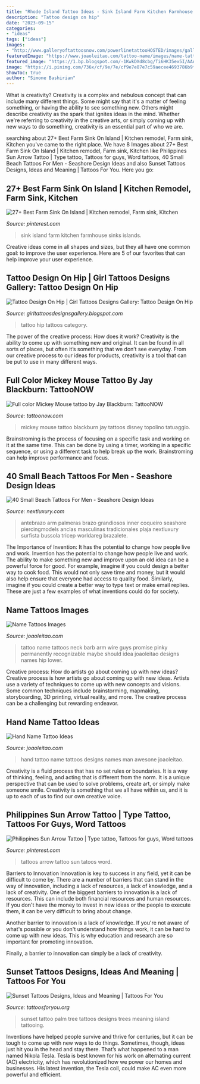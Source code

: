 ```yaml
---
title: "Rhode Island Tattoo Ideas - Sink Island Farm Kitchen Farmhouse Sinks Islands"
description: "Tattoo design on hip"
date: "2023-09-15"
categories:
- "ideas"
tags: ["ideas"]
images:
- "http://www.galleryoftattoosnow.com/powerlinetattooHOSTED/images/gallery/medium/Full-color-cartoon-mickey-m.jpg"
featuredImage: "https://www.joaoleitao.com/tattoo-name/images/name-tattoos-chean.jpg"
featured_image: "https://1.bp.blogspot.com/-1KwkDXd8cbg/Ti6HK35ex5I/AAAAAAAACdM/Bl82pGb1aRQ/s1600/rose-tattoo-19.jpg"
image: "https://i.pinimg.com/736x/cf/9e/7e/cf9e7e87e7c59aecee4693786b9fac68.jpg"
ShowToc: true
author: "Simone Bashirian"
---
```



What is creativity?
Creativity is a complex and nebulous concept that can include many different things. Some might say that it's a matter of feeling something, or having the ability to see something new. Others might describe creativity as the spark that ignites ideas in the mind. Whether we're referring to creativity in the creative arts, or simply coming up with new ways to do something, creativity is an essential part of who we are.

	

		
searching about 27+ Best Farm Sink On Island | Kitchen remodel, Farm sink, Kitchen you've came to the right place. We have 8 Images about 27+ Best Farm Sink On Island | Kitchen remodel, Farm sink, Kitchen like Philippines Sun Arrow Tattoo | Type tattoo, Tattoos for guys, Word tattoos, 40 Small Beach Tattoos For Men - Seashore Design Ideas and also Sunset Tattoos Designs, Ideas and Meaning | Tattoos For You. Here you go:
		
    
## 27+ Best Farm Sink On Island | Kitchen Remodel, Farm Sink, Kitchen

<img loading=lazy src="https://i.pinimg.com/736x/cf/9e/7e/cf9e7e87e7c59aecee4693786b9fac68.jpg" onerror="this.onerror=null;this.src='https://tse3.mm.bing.net/th?id=OIP.4GowjCPOqZZ616v7hzIaHAHaJ3&amp;pid=15.1';" alt="27+ Best Farm Sink On Island | Kitchen remodel, Farm sink, Kitchen">

_Source: pinterest.com_

>sink island farm kitchen farmhouse sinks islands. 

	

Creative ideas come in all shapes and sizes, but they all have one common goal: to improve the user experience. Here are 5 of our favorites that can help improve your user experience.

    
## Tattoo Design On Hip | Girl Tattoos Designs Gallery: Tattoo Design On Hip

<img loading=lazy src="https://1.bp.blogspot.com/-1KwkDXd8cbg/Ti6HK35ex5I/AAAAAAAACdM/Bl82pGb1aRQ/s1600/rose-tattoo-19.jpg" onerror="this.onerror=null;this.src='https://tse4.mm.bing.net/th?id=OIP.BFQkU3LCzKHx6y5tsc6elAHaJ4&amp;pid=15.1';" alt="Tattoo Design On Hip | Girl Tattoos Designs Gallery: Tattoo Design On Hip">

_Source: girltattoosdesignsgallery.blogspot.com_

>tattoo hip tattoos category. 

	

The power of the creative process: How does it work?
Creativity is the ability to come up with something new and original. It can be found in all sorts of places, but often it’s something that we don’t see everyday. From our creative process to our ideas for products, creativity is a tool that can be put to use in many different ways.

    
## Full Color Mickey Mouse Tattoo By Jay Blackburn: TattooNOW

<img loading=lazy src="http://www.galleryoftattoosnow.com/powerlinetattooHOSTED/images/gallery/medium/Full-color-cartoon-mickey-m.jpg" onerror="this.onerror=null;this.src='https://tse3.mm.bing.net/th?id=OIP.ujBeaD_DcLc4qo9bJ-Ti_QHaKI&amp;pid=15.1';" alt="Full color Mickey Mouse tattoo by Jay Blackburn: TattooNOW">

_Source: tattoonow.com_

>mickey mouse tattoo blackburn jay tattoos disney topolino tatuaggio. 

	

Brainstroming is the process of focusing on a specific task and working on it at the same time. This can be done by using a timer, working in a specific sequence, or using a different task to help break up the work. Brainstroming can help improve performance and focus.

    
## 40 Small Beach Tattoos For Men - Seashore Design Ideas

<img loading=lazy src="https://nextluxury.com/wp-content/uploads/sunset-with-beach-mens-geometric-tattoo-on-inner-forearm.jpg" onerror="this.onerror=null;this.src='https://tse3.mm.bing.net/th?id=OIP.ti9EE1YvBwNT0izumoPLKgHaHa&amp;pid=15.1';" alt="40 Small Beach Tattoos For Men - Seashore Design Ideas">

_Source: nextluxury.com_

>antebrazo arm palmeras brazo grandiosos inner coqueiro seashore piercingmodels anclas masculinas tradicionales plaja nextluxury surfista bussola tricep worldareg brazalete. 

	

The Importance of Invention: It has the potential to change how people live and work.
Invention has the potential to change how people live and work. The ability to make something new and improve upon an old idea can be a powerful force for good. For example, imagine if you could design a better way to cook food. This would not only save time and money, but it would also help ensure that everyone had access to quality food. Similarly, imagine if you could create a better way to type text or make email replies. These are just a few examples of what inventions could do for society.

    
## Name Tattoos Images

<img loading=lazy src="https://www.joaoleitao.com/tattoo-name/images/name-tattoos-chean.jpg" onerror="this.onerror=null;this.src='https://tse1.mm.bing.net/th?id=OIP.cTP6PJGXZ5v8hnu0E78KVwAAAA&amp;pid=15.1';" alt="Name Tattoos Images">

_Source: joaoleitao.com_

>tattoo name tattoos neck barb arm wire guys promise pinky permanently recognizable maybe should idea joaoleitao designs names hip lower. 

	

Creative process: How do artists go about coming up with new ideas?
Creative process is how artists go about coming up with new ideas. Artists use a variety of techniques to come up with new concepts and visions. Some common techniques include brainstorming, mapmaking, storyboarding, 3D printing, virtual reality, and more. The creative process can be a challenging but rewarding endeavor.

    
## Hand Name Tattoo Ideas

<img loading=lazy src="https://www.joaoleitao.com/tattoo-name/wp-content/uploads/name-design-tattoo-hand-man.jpg" onerror="this.onerror=null;this.src='https://tse1.mm.bing.net/th?id=OIP.R4VRyu_bEc-txM-v22rs3QHaJ4&amp;pid=15.1';" alt="Hand Name Tattoo Ideas">

_Source: joaoleitao.com_

>hand tattoo name tattoos designs names man awesone joaoleitao. 

	

Creativity is a fluid process that has no set rules or boundaries. It is a way of thinking, feeling, and acting that is different from the norm. It is a unique perspective that can be used to solve problems, create art, or simply make someone smile. Creativity is something that we all have within us, and it is up to each of us to find our own creative voice.

    
## Philippines Sun Arrow Tattoo | Type Tattoo, Tattoos For Guys, Word Tattoos

<img loading=lazy src="https://i.pinimg.com/736x/91/ba/b9/91bab9a29187276f594e281cbe316118.jpg" onerror="this.onerror=null;this.src='https://tse2.mm.bing.net/th?id=OIP.D4SyFeerM0kd7Qo5FB0QBwHaJ3&amp;pid=15.1';" alt="Philippines Sun Arrow Tattoo | Type tattoo, Tattoos for guys, Word tattoos">

_Source: pinterest.com_

>tattoos arrow tattoo sun tatoos word. 

	

Barriers to Innovation
Innovation is key to success in any field, yet it can be difficult to come by. There are a number of barriers that can stand in the way of innovation, including a lack of resources, a lack of knowledge, and a lack of creativity.
One of the biggest barriers to innovation is a lack of resources. This can include both financial resources and human resources. If you don't have the money to invest in new ideas or the people to execute them, it can be very difficult to bring about change.

Another barrier to innovation is a lack of knowledge. If you're not aware of what's possible or you don't understand how things work, it can be hard to come up with new ideas. This is why education and research are so important for promoting innovation.

Finally, a barrier to innovation can simply be a lack of creativity.

    
## Sunset Tattoos Designs, Ideas And Meaning | Tattoos For You

<img loading=lazy src="https://www.tattoosforyou.org/wp-content/uploads/2016/03/Palm-Tree-Sunset-Tattoo.jpg" onerror="this.onerror=null;this.src='https://tse3.mm.bing.net/th?id=OIP._OvRlsxg-LWLJmOLQF1IzQHaFj&amp;pid=15.1';" alt="Sunset Tattoos Designs, Ideas and Meaning | Tattoos For You">

_Source: tattoosforyou.org_

>sunset tattoo palm tree tattoos designs trees meaning island tattooing. 

	

Inventions have helped people survive and thrive for centuries, but it can be tough to come up with new ways to do things. Sometimes, though, ideas just hit you in the head and stay there. That’s what happened to a man named Nikola Tesla. Tesla is best known for his work on alternating current (AC) electricity, which has revolutionized how we power our homes and businesses. His latest invention, the Tesla coil, could make AC even more powerful and efficient.

